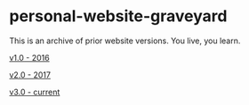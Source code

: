 # personal-website-graveyard

This is an archive of prior website versions. You live, you learn.

[v1.0 - 2016](https://nbrosowsky.github.io/v1/index.html)

[v2.0 - 2017](https://nbrosowsky.github.io/v2/index.html)

[v3.0 - current](https://nbrosowsky.github.io)
